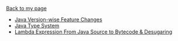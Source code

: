 [Back to my page](https://linghuiluo.github.io/)

- [Java Version-wise Feature Changes](https://gist.github.com/linghuiluo/b3d011b439f78a530320065ba160d349)
- [Java Type System](https://gist.github.com/linghuiluo/0859d5d94ed082584711ae147227e854)
- [Lambda Expression From Java Source to Bytecode & Desugaring](https://gist.github.com/linghuiluo/5acb99a3f1253b556ef10d32d6077f0c)
